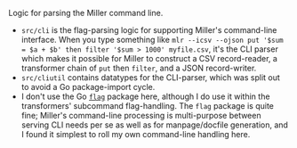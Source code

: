 Logic for parsing the Miller command line.

* `src/cli` is the flag-parsing logic for supporting Miller's command-line interface. When you type something like `mlr --icsv --ojson put '$sum = $a + $b' then filter '$sum > 1000' myfile.csv`, it's the CLI parser which makes it possible for Miller to construct a CSV record-reader, a transformer chain of `put` then `filter`, and a JSON record-writer.
* `src/cliutil` contains datatypes for the CLI-parser, which was split out to avoid a Go package-import cycle.
* I don't use the Go [`flag`](https://golang.org/pkg/flag/) package here, although I do use it within the transformers' subcommand flag-handling. The `flag` package is quite fine; Miller's command-line processing is multi-purpose between serving CLI needs per se as well as for manpage/docfile generation, and I found it simplest to roll my own command-line handling here.
